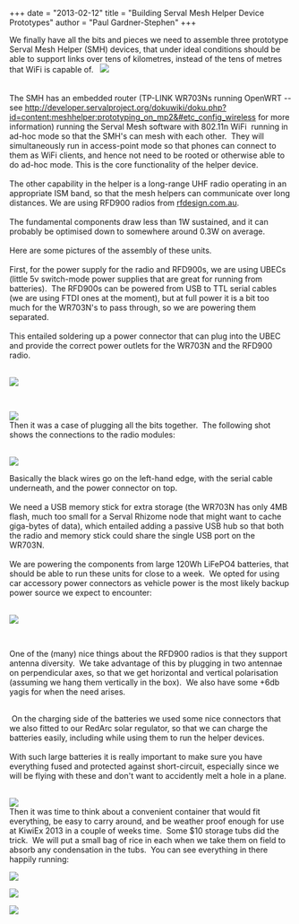 +++
date = "2013-02-12"
title = "Building Serval Mesh Helper Device Prototypes"
author = "Paul Gardner-Stephen"
+++

<div class="post-body entry-content" id="post-body-1321077374062219513" itemprop="description articleBody">
We finally have all the bits and pieces we need to assemble three prototype Serval Mesh Helper (SMH) devices, that under ideal conditions should be able to support links over tens of kilometres, instead of the tens of metres that WiFi is capable of.  
<a href="http://1.bp.blogspot.com/-TuZhdYr6Atc/URrrbUq6qGI/AAAAAAAAAu4/23iIEhckWFc/s1600/20130213_111906.jpg"><img src="http://1.bp.blogspot.com/-TuZhdYr6Atc/URrrbUq6qGI/AAAAAAAAAu4/23iIEhckWFc/s320/20130213_111906.jpg"/></a>
<div>
<br/><div>
<br/></div>
<div>
The SMH has an embedded router (TP-LINK WR703Ns running OpenWRT -- see <a href="http://developer.servalproject.org/dokuwiki/doku.php?id=content:meshhelper:prototyping_on_mp2&amp;#etc_config_wireless">http://developer.servalproject.org/dokuwiki/doku.php?id=content:meshhelper:prototyping_on_mp2&amp;#etc_config_wireless</a> for more information) running the Serval Mesh software with 802.11n WiFi  running in ad-hoc mode so that the SMH's can mesh with each other.  They will simultaneously run in access-point mode so that phones can connect to them as WiFi clients, and hence not need to be rooted or otherwise able to do ad-hoc mode. This is the core functionality of the helper device.</div>
<div>
<br/></div>
<div>
The other capability in the helper is a long-range UHF radio operating in an appropriate ISM band, so that the mesh helpers can communicate over long distances. We are using RFD900 radios from <a href="http://rfdesign.com.au/">rfdesign.com.au</a>.</div>
<div>
<br/></div>
<div>
The fundamental components draw less than 1W sustained, and it can probably be optimised down to somewhere around 0.3W on average.</div>
<div>
<br/></div>
<div>
Here are some pictures of the assembly of these units.</div>
<div>
<br/></div>
<div>
First, for the power supply for the radio and RFD900s, we are using UBECs (little 5v switch-mode power supplies that are great for running from batteries).  The RFD900s can be powered from USB to TTL serial cables (we are using FTDI ones at the moment), but at full power it is a bit too much for the WR703N's to pass through, so we are powering them separated. </div>
<div>
<br/></div>
<div>
This entailed soldering up a power connector that can plug into the UBEC and provide the correct power outlets for the WR703N and the RFD900 radio.</div>
 <br/>

<a href="http://4.bp.blogspot.com/-haOcyyRtX1I/URrrVYHf-cI/AAAAAAAAAt8/04HWieXFaj8/s1600/20130212_145558.jpg"><img src="http://4.bp.blogspot.com/-haOcyyRtX1I/URrrVYHf-cI/AAAAAAAAAt8/04HWieXFaj8/s320/20130212_145558.jpg"/></a>

<br/>

<a href="http://2.bp.blogspot.com/-2GJ8CTB4diU/URrrUwXAdrI/AAAAAAAAAtw/VN0sBRMlgp8/s1600/20130212_145929.jpg"><img src="http://2.bp.blogspot.com/-2GJ8CTB4diU/URrrUwXAdrI/AAAAAAAAAtw/VN0sBRMlgp8/s320/20130212_145929.jpg"/></a>
<br/>
Then it was a case of plugging all the bits together.  The following shot shows the connections to the radio modules:<br/>
<br/>

<a href="http://3.bp.blogspot.com/-qdFWS5AEWjo/URrrbjw-6rI/AAAAAAAAAu8/q0M7JVJ9ZuY/s1600/20130213_111916.jpg"><img src="http://3.bp.blogspot.com/-qdFWS5AEWjo/URrrbjw-6rI/AAAAAAAAAu8/q0M7JVJ9ZuY/s320/20130213_111916.jpg"/></a>

Basically the black wires go on the left-hand edge, with the serial cable underneath, and the power connector on top.
<br/>
<br/>
We need a USB memory stick for extra storage (the WR703N has only 4MB flash, much too small for a Serval Rhizome node that might want to cache giga-bytes of data), which entailed adding a passive USB hub so that both the radio and memory stick could share the single USB port on the WR703N.<br/>
<br/>
We are powering the components from large 120Wh LiFePO4 batteries, that should be able to run these units for close to a week.  We opted for using car accessory power connectors as vehicle power is the most likely backup power source we expect to encounter:<br/>
<br/>

<a href="http://1.bp.blogspot.com/-TuZhdYr6Atc/URrrbUq6qGI/AAAAAAAAAu4/23iIEhckWFc/s1600/20130213_111906.jpg"><img src="http://1.bp.blogspot.com/-TuZhdYr6Atc/URrrbUq6qGI/AAAAAAAAAu4/23iIEhckWFc/s320/20130213_111906.jpg"/></a>
<div>
</div>

<br/>

One of the (many) nice things about the RFD900 radios is that they support antenna diversity.  We take advantage of this by plugging in two antennae on perpendicular axes, so that we get horizontal and vertical polarisation (assuming we hang them vertically in the box).  We also have some +6db yagis for when the need arises.

<br/>
 On the charging side of the batteries we used some nice connectors that we also fitted to our RedArc solar regulator, so that we can charge the batteries easily, including while using them to run the helper devices. <br/>
<br/>
With such large batteries it is really important to make sure you have everything fused and protected against short-circuit, especially since we will be flying with these and don't want to accidently melt a hole in a plane.<br/>
<br/>

<a href="http://4.bp.blogspot.com/-PaeiT3JTG7o/URrrXxmyipI/AAAAAAAAAuQ/knldDtiHlMk/s1600/20130212_154706.jpg"><img src="http://4.bp.blogspot.com/-PaeiT3JTG7o/URrrXxmyipI/AAAAAAAAAuQ/knldDtiHlMk/s320/20130212_154706.jpg"/></a>
<br/>
Then it was time to think about a convenient container that would fit everything, be easy to carry around, and be weather proof enough for use at KiwiEx 2013 in a couple of weeks time.  Some $10 storage tubs did the trick.  We will put a small bag of rice in each when we take them on field to absorb any condensation in the tubs.  You can see everything in there happily running:<br/>

<a href="http://1.bp.blogspot.com/-MUVpBkChkkQ/URrrYwx7mTI/AAAAAAAAAuc/L_Oqgd10RLs/s1600/20130213_111334.jpg"><img src="http://1.bp.blogspot.com/-MUVpBkChkkQ/URrrYwx7mTI/AAAAAAAAAuc/L_Oqgd10RLs/s320/20130213_111334.jpg"/></a>
<br/>

<a href="http://4.bp.blogspot.com/-opNoXRyiXpQ/URrrZncURfI/AAAAAAAAAuk/8f1Yfvnbf_o/s1600/20130213_111342.jpg"><img src="http://4.bp.blogspot.com/-opNoXRyiXpQ/URrrZncURfI/AAAAAAAAAuk/8f1Yfvnbf_o/s320/20130213_111342.jpg"/></a>
<br/>

<a href="http://3.bp.blogspot.com/-zod6yswM5Kg/URrrZiEj5PI/AAAAAAAAAuo/nvXAjZf_pKA/s1600/20130213_111359.jpg"><img src="http://3.bp.blogspot.com/-zod6yswM5Kg/URrrZiEj5PI/AAAAAAAAAuo/nvXAjZf_pKA/s320/20130213_111359.jpg"/></a>
<br/>
</div>
<div></div>
</div>